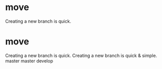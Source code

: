 # move
Creating a new branch is quick.
# move
Creating a new branch is quick.
Creating a new branch is quick & simple.
master
master
develop